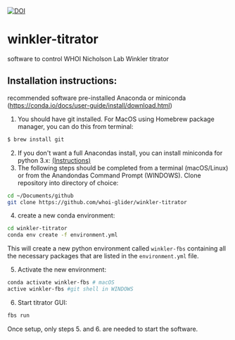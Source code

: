 [![DOI](https://zenodo.org/badge/116846502.svg)](https://zenodo.org/badge/latestdoi/116846502)

# winkler-titrator
software to control WHOI Nicholson Lab Winkler titrator

## Installation instructions:

recommended software pre-installed
Anaconda or miniconda (https://conda.io/docs/user-guide/install/download.html)

1. You should have git installed.  For MacOS using Homebrew package manager, you can do this from terminal:
```bash
$ brew install git
```
2. If you don't want a full Anacondas install, you can install miniconda for python 3.x: [(Instructions)](https://conda.io/miniconda.html)
3. The following steps should be completed from a terminal (macOS/Linux) or from the Anandondas Command Prompt (WINDOWS). Clone repository into directory of choice:
```bash
cd ~/Documents/github
git clone https://github.com/whoi-glider/winkler-titrator
```
4. create a new conda environment:
```bash
cd winkler-titrator
conda env create -f environment.yml
```
This will create a new python environment called ```winkler-fbs``` containing all the necessary packages that are listed in the ```environment.yml``` file.

5. Activate the new environment:
```bash
conda activate winkler-fbs # macOS
active winkler-fbs #git shell in WINDOWS
```
6. Start titrator GUI:
```bash
fbs run
```
Once setup, only steps 5. and 6. are needed to start the software.
